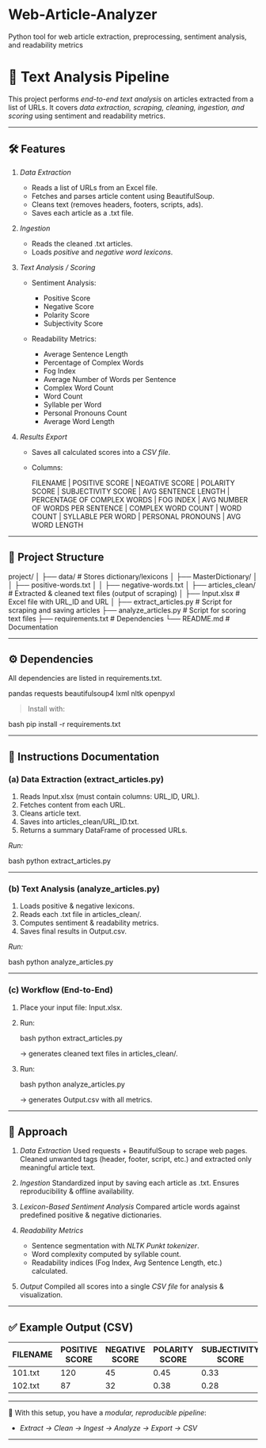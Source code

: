 # Web-Article-Analyzer
Python tool for web article extraction, preprocessing, sentiment analysis, and readability metrics

# 📘 Text Analysis Pipeline

This project performs *end-to-end text analysis* on articles extracted from a list of URLs.
It covers *data extraction, scraping, cleaning, ingestion, and scoring* using sentiment and readability metrics.

---

## 🛠 Features

1. *Data Extraction*

   * Reads a list of URLs from an Excel file.
   * Fetches and parses article content using BeautifulSoup.
   * Cleans text (removes headers, footers, scripts, ads).
   * Saves each article as a .txt file.

2. *Ingestion*

   * Reads the cleaned .txt articles.
   * Loads *positive* and *negative word lexicons*.

3. *Text Analysis / Scoring*

   * Sentiment Analysis:

     * Positive Score
     * Negative Score
     * Polarity Score
     * Subjectivity Score
   * Readability Metrics:

     * Average Sentence Length
     * Percentage of Complex Words
     * Fog Index
     * Average Number of Words per Sentence
     * Complex Word Count
     * Word Count
     * Syllable per Word
     * Personal Pronouns Count
     * Average Word Length

4. *Results Export*

   * Saves all calculated scores into a *CSV file*.
   * Columns:

     
     FILENAME | POSITIVE SCORE | NEGATIVE SCORE | POLARITY SCORE | SUBJECTIVITY SCORE 
     | AVG SENTENCE LENGTH | PERCENTAGE OF COMPLEX WORDS | FOG INDEX 
     | AVG NUMBER OF WORDS PER SENTENCE | COMPLEX WORD COUNT 
     | WORD COUNT | SYLLABLE PER WORD | PERSONAL PRONOUNS | AVG WORD LENGTH
     

---

## 📂 Project Structure


project/
│
├── data/                          # Stores dictionary/lexicons
│   ├── MasterDictionary/
│   │   ├── positive-words.txt
│   │   ├── negative-words.txt
│
├── articles_clean/                 # Extracted & cleaned text files (output of scraping)
│
├── Input.xlsx                      # Excel file with URL_ID and URL
│
├── extract_articles.py             # Script for scraping and saving articles
├── analyze_articles.py             # Script for scoring text files
├── requirements.txt                # Dependencies
└── README.md                       # Documentation


---

## ⚙ Dependencies

All dependencies are listed in requirements.txt.


pandas
requests
beautifulsoup4
lxml
nltk
openpyxl


> Install with:

bash
pip install -r requirements.txt


---

## 🚀 Instructions Documentation

### (a) Data Extraction (extract_articles.py)

1. Reads Input.xlsx (must contain columns: URL_ID, URL).
2. Fetches content from each URL.
3. Cleans article text.
4. Saves into articles_clean/URL_ID.txt.
5. Returns a summary DataFrame of processed URLs.

*Run:*

bash
python extract_articles.py


---

### (b) Text Analysis (analyze_articles.py)

1. Loads positive & negative lexicons.
2. Reads each .txt file in articles_clean/.
3. Computes sentiment & readability metrics.
4. Saves final results in Output.csv.

*Run:*

bash
python analyze_articles.py


---

### (c) Workflow (End-to-End)

1. Place your input file: Input.xlsx.

2. Run:

   bash
   python extract_articles.py
   

   → generates cleaned text files in articles_clean/.

3. Run:

   bash
   python analyze_articles.py
   

   → generates Output.csv with all metrics.

---

## 🧠 Approach

1. *Data Extraction*
   Used requests + BeautifulSoup to scrape web pages. Cleaned unwanted tags (header, footer, script, etc.) and extracted only meaningful article text.

2. *Ingestion*
   Standardized input by saving each article as .txt. Ensures reproducibility & offline availability.

3. *Lexicon-Based Sentiment Analysis*
   Compared article words against predefined positive & negative dictionaries.

4. *Readability Metrics*

   * Sentence segmentation with *NLTK Punkt tokenizer*.
   * Word complexity computed by syllable count.
   * Readability indices (Fog Index, Avg Sentence Length, etc.) calculated.

5. *Output*
   Compiled all scores into a single *CSV file* for analysis & visualization.

---

## ✅ Example Output (CSV)

| FILENAME | POSITIVE SCORE | NEGATIVE SCORE | POLARITY SCORE | SUBJECTIVITY SCORE | FOG INDEX | WORD COUNT |
| -------- | -------------- | -------------- | -------------- | ------------------ | --------- | ---------- |
| 101.txt  | 120            | 45             | 0.45           | 0.33               | 12.3      | 875        |
| 102.txt  | 87             | 32             | 0.38           | 0.28               | 11.5      | 652        |

---

📌 With this setup, you have a *modular, reproducible pipeline*:

* *Extract → Clean → Ingest → Analyze → Export → CSV*

---
